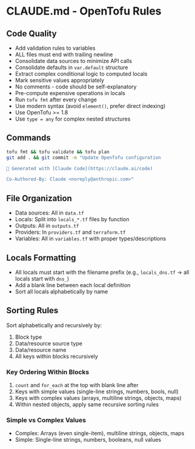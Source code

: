 # CLAUDE.md - OpenTofu Rules

## Code Quality
- Add validation rules to variables
- ALL files must end with trailing newline
- Consolidate data sources to minimize API calls
- Consolidate defaults in `var.default` structure
- Extract complex conditional logic to computed locals
- Mark sensitive values appropriately
- No comments - code should be self-explanatory
- Pre-compute expensive operations in locals
- Run `tofu fmt` after every change
- Use modern syntax (avoid `element()`, prefer direct indexing)
- Use OpenTofu >= 1.8
- Use `type = any` for complex nested structures

## Commands
```bash
tofu fmt && tofu validate && tofu plan
git add . && git commit -m "Update OpenTofu configuration

🤖 Generated with [Claude Code](https://claude.ai/code)

Co-Authored-By: Claude <noreply@anthropic.com>"
```

## File Organization
- Data sources: All in `data.tf`
- Locals: Split into `locals_*.tf` files by function
- Outputs: All in `outputs.tf`
- Providers: In `providers.tf` and `terraform.tf`
- Variables: All in `variables.tf` with proper types/descriptions

## Locals Formatting
- All locals must start with the filename prefix (e.g., `locals_dns.tf` → all locals start with `dns_`)
- Add a blank line between each local definition
- Sort all locals alphabetically by name

## Sorting Rules
Sort alphabetically and recursively by:
1. Block type
2. Data/resource source type
3. Data/resource name
4. All keys within blocks recursively

### Key Ordering Within Blocks
1. `count` and `for_each` at the top with blank line after
2. Keys with simple values (single-line strings, numbers, bools, null)
3. Keys with complex values (arrays, multiline strings, objects, maps)
4. Within nested objects, apply same recursive sorting rules

### Simple vs Complex Values
- Complex: Arrays (even single-item), multiline strings, objects, maps
- Simple: Single-line strings, numbers, booleans, null values
